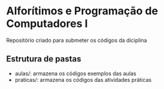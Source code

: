 # Alforítimos e Programação de Computadores I

Repositório criado para submeter os códigos da diciplina

## Estrutura de pastas

* aulas/: armazena os códigos exemplos das aulas
* praticas/: armazena os códigos das atividades práticas
